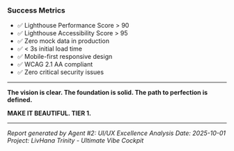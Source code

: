 ### Success Metrics

- ✅ Lighthouse Performance Score > 90
- ✅ Lighthouse Accessibility Score > 95
- ✅ Zero mock data in production
- ✅ < 3s initial load time
- ✅ Mobile-first responsive design
- ✅ WCAG 2.1 AA compliant
- ✅ Zero critical security issues

---

**The vision is clear. The foundation is solid. The path to perfection is defined.**

**MAKE IT BEAUTIFUL. TIER 1.**

---

*Report generated by Agent #2: UI/UX Excellence*
*Analysis Date: 2025-10-01*
*Project: LivHana Trinity - Ultimate Vibe Cockpit*

<!-- Last verified: 2025-10-02 -->

<!-- Optimized: 2025-10-02 -->

<!-- Last updated: 2025-10-02 -->

<!-- Last optimized: 2025-10-02 -->
